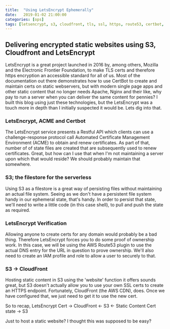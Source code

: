 ```yaml
---
title:  "Using LetsEncrypt Ephemerally"
date:   2019-01-02 21:00:00
categories: [ops]
tags: [letsencrypt, s3, cloudfront, tls, ssl, https, route53, certbot, circleci, docker, containers]
---
```


## Delivering encrypted static websites using S3, Cloudfront and LetsEncrypt

LetsEncrypt is a great project launched in 2016 by, among others, Mozilla and the Electronic Frontier Foundation, to make TLS certs and therefore https encryption an accessible standard for all of us. Most of the documentation out there demonstrates how to use CertBot to create and maintain certs on static webservers, but with modern single page apps and other static content that no longer needs Apache, Nginx and their like, why pay to run a server when you can deliver the same content for pennies? I built this blog using just these technologies, but the LetsEncrypt was a touch more in depth than I initially suspected it would be. Lets dig into that.

### LetsEncrypt, ACME and Certbot

The LetsEncrypt service presents a Restful API which clients can use a challenge-response protocol call Automated Certificate Management Environment (ACME) to obtain and renew certificates. As part of that, number of of state files are created that are subsequently used to renew certificates. Great, but how can I use that when I'm not maintaining a server upon which that would reside? We should probably maintain that somewhere.

### S3; the filestore for the serverless

Using S3 as a filestore is a great way of persisting files without maintaining an actual file system. Seeing as we don't have a persistent file system handy in our ephemeral state, that's handy. In order to persist that state, we'll need to write a little code (in this case shell), to pull and push the state as required.

### LetsEncrypt Verification

Allowing anyone to create certs for any domain would probably be a bad thing. Therefore LetsEncrypt forces you to do some proof of ownership work. In this case, we will be using the AWS Route53 plugin to use the actual DNS entry for the URL in question to prove ownership. We'll also need to create an IAM profile and role to allow a user to securely to that.

### S3 -> CloudFront

Hosting static content in S3 using the 'website' function it offers sounds great, but S3 doesn't actually allow you to use your own SSL certs to create an HTTPS endpoint. Fortunately, CloudFront (the AWS CDN), does. Once we have configured that, we just need to get it to use the new cert.

So to recap,
LetsEncrypt Cert -> CloudFront <- S3 <- Static Content
Cert state -> S3

Just to host a static website? I thought this was supposed to be easy?
